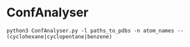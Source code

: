 # ConfAnalyser

`python3 ConfAnalyser.py -l paths_to_pdbs -n atom_names --(cyclohexane|cyclopentane|benzene)`